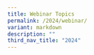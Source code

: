 ```yaml
---
title: Webinar Topics
permalink: /2024/webinar/
variant: markdown
description: ""
third_nav_title: "2024"
---
```

